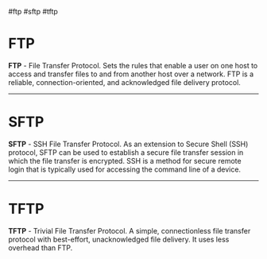 #ftp #sftp #tftp
# FTP
**FTP** - File Transfer Protocol. Sets the rules that enable a user on one host to access and transfer files to and from another host over a network. FTP is a reliable, connection-oriented, and acknowledged file delivery protocol.

---
# SFTP
**SFTP** - SSH File Transfer Protocol. As an extension to Secure Shell (SSH) protocol, SFTP can be used to establish a secure file transfer session in which the file transfer is encrypted. SSH is a method for secure remote login that is typically used for accessing the command line of a device.

---
# TFTP
**TFTP** - Trivial File Transfer Protocol. A simple, connectionless file transfer protocol with best-effort, unacknowledged file delivery. It uses less overhead than FTP.













